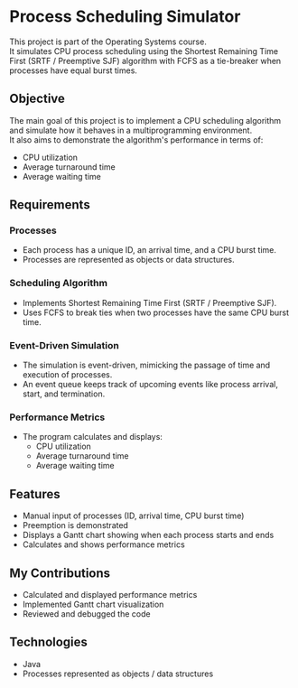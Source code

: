 # Process Scheduling Simulator

This project is part of the Operating Systems course.  
It simulates CPU process scheduling using the Shortest Remaining Time First (SRTF / Preemptive SJF) algorithm with FCFS as a tie-breaker when processes have equal burst times.

## Objective

The main goal of this project is to implement a CPU scheduling algorithm and simulate how it behaves in a multiprogramming environment.  
It also aims to demonstrate the algorithm's performance in terms of:  
- CPU utilization  
- Average turnaround time  
- Average waiting time  

## Requirements

### Processes
- Each process has a unique ID, an arrival time, and a CPU burst time.  
- Processes are represented as objects or data structures.

### Scheduling Algorithm
- Implements Shortest Remaining Time First (SRTF / Preemptive SJF).  
- Uses FCFS to break ties when two processes have the same CPU burst time.

### Event-Driven Simulation
- The simulation is event-driven, mimicking the passage of time and execution of processes.  
- An event queue keeps track of upcoming events like process arrival, start, and termination.

### Performance Metrics
- The program calculates and displays:  
  - CPU utilization  
  - Average turnaround time  
  - Average waiting time  

## Features
- Manual input of processes (ID, arrival time, CPU burst time)  
- Preemption is demonstrated  
- Displays a Gantt chart showing when each process starts and ends  
- Calculates and shows performance metrics  

## My Contributions
- Calculated and displayed performance metrics  
- Implemented Gantt chart visualization  
- Reviewed and debugged the code  

## Technologies
- Java  
- Processes represented as objects / data structures

